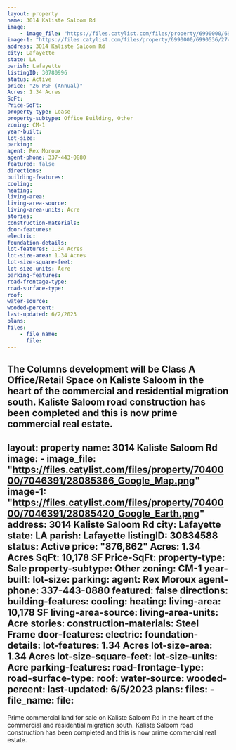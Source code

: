 ```yaml
---
layout: property
name: 3014 Kaliste Saloom Rd
image:
    - image_file: "https://files.catylist.com/files/property/6990000/6990536/raw_27438073_Flood___3014_Kaliste_Saloom___Braxton.pdf"
image-1: "https://files.catylist.com/files/property/6990000/6990536/27437986_Cormier_Office_R1.jpg"
address: 3014 Kaliste Saloom Rd
city: Lafayette
state: LA
parish: Lafayette
listingID: 30780996
status: Active
price: "26 PSF (Annual)"
Acres: 1.34 Acres
SqFt:
Price-SqFt:
property-type: Lease
property-subtype: Office Building, Other
zoning: CM-1
year-built:
lot-size:
parking:
agent: Rex Moroux
agent-phone: 337-443-0880
featured: false
directions:
building-features:
cooling:
heating:
living-area:
living-area-source:
living-area-units: Acre
stories:
construction-materials:
door-features:
electric:
foundation-details:
lot-features: 1.34 Acres
lot-size-area: 1.34 Acres
lot-size-square-feet:
lot-size-units: Acre
parking-features:
road-frontage-type:
road-surface-type:
roof:
water-source:
wooded-percent:
last-updated: 6/2/2023
plans:
files:
    - file_name:
      file:
---
```

The Columns development will be Class A Office/Retail Space on Kaliste Saloom in the heart of the commercial and residential migration south. Kaliste Saloom road construction has been completed and this is now prime commercial real estate.
---
layout: property
name: 3014 Kaliste Saloom Rd
image:
    - image_file: "https://files.catylist.com/files/property/7040000/7046391/28085366_Google_Map.png"
image-1: "https://files.catylist.com/files/property/7040000/7046391/28085420_Google_Earth.png"
address: 3014 Kaliste Saloom Rd
city: Lafayette
state: LA
parish: Lafayette
listingID: 30834588
status: Active
price: "876,862"
Acres: 1.34 Acres
SqFt: 10,178 SF
Price-SqFt:
property-type: Sale
property-subtype: Other
zoning: CM-1
year-built:
lot-size:
parking:
agent: Rex Moroux
agent-phone: 337-443-0880
featured: false
directions:
building-features:
cooling:
heating:
living-area: 10,178 SF
living-area-source:
living-area-units: Acre
stories:
construction-materials: Steel Frame
door-features:
electric:
foundation-details:
lot-features: 1.34 Acres
lot-size-area: 1.34 Acres
lot-size-square-feet:
lot-size-units: Acre
parking-features:
road-frontage-type:
road-surface-type:
roof:
water-source:
wooded-percent:
last-updated: 6/5/2023
plans:
files:
    - file_name:
      file:
---
Prime commercial land for sale on Kaliste Saloom Rd in the heart of the commercial and residential migration south. Kaliste Saloom road construction has been completed and this is now prime commercial real estate.
